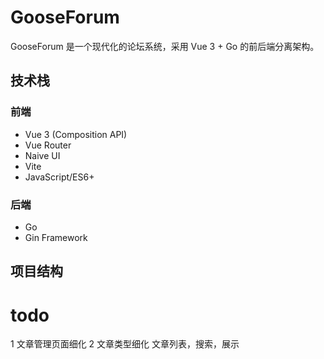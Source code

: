 # GooseForum

GooseForum 是一个现代化的论坛系统，采用 Vue 3 + Go 的前后端分离架构。

## 技术栈

### 前端
- Vue 3 (Composition API)
- Vue Router
- Naive UI
- Vite
- JavaScript/ES6+

### 后端
- Go
- Gin Framework

## 项目结构

# todo

1 文章管理页面细化
2 文章类型细化
 文章列表，搜索，展示 
